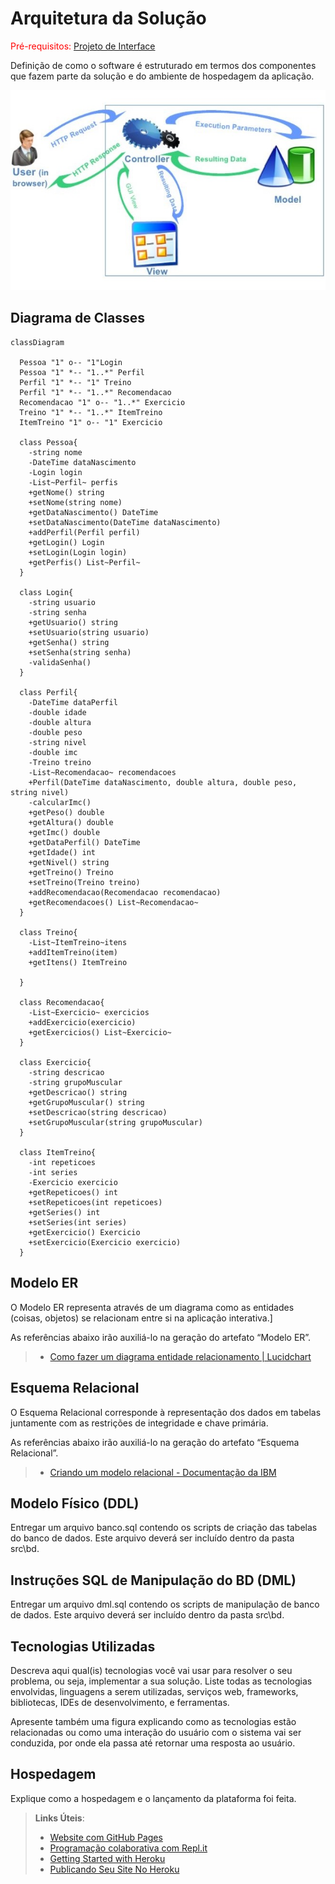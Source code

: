 # Arquitetura da Solução

<span style="color:red">Pré-requisitos: <a href="3-Projeto de Interface.md"> Projeto de Interface</a></span>

Definição de como o software é estruturado em termos dos componentes que fazem parte da solução e do ambiente de hospedagem da aplicação.

![Arquitetura da Solução](img/arch-back.JPG)

## Diagrama de Classes

```mermaid
classDiagram
   
  Pessoa "1" o-- "1"Login
  Pessoa "1" *-- "1..*" Perfil
  Perfil "1" *-- "1" Treino
  Perfil "1" *-- "1..*" Recomendacao
  Recomendacao "1" o-- "1..*" Exercicio
  Treino "1" *-- "1..*" ItemTreino
  ItemTreino "1" o-- "1" Exercicio

  class Pessoa{
    -string nome
    -DateTime dataNascimento
    -Login login
    -List~Perfil~ perfis
    +getNome() string
    +setNome(string nome) 
    +getDataNascimento() DateTime
    +setDataNascimento(DateTime dataNascimento) 
    +addPerfil(Perfil perfil) 
    +getLogin() Login
    +setLogin(Login login)
    +getPerfis() List~Perfil~ 
  }

  class Login{
    -string usuario
    -string senha
    +getUsuario() string
    +setUsuario(string usuario) 
    +getSenha() string
    +setSenha(string senha)
    -validaSenha() 
  }

  class Perfil{
    -DateTime dataPerfil
    -double idade
    -double altura
    -double peso 
    -string nivel 
    -double imc
    -Treino treino
    -List~Recomendacao~ recomendacoes
    +Perfil(DateTime dataNascimento, double altura, double peso, string nivel)
    -calcularImc()
    +getPeso() double
    +getAltura() double
    +getImc() double
    +getDataPerfil() DateTime
    +getIdade() int
    +getNivel() string
    +getTreino() Treino
    +setTreino(Treino treino)
    +addRecomendacao(Recomendacao recomendacao)
    +getRecomendacoes() List~Recomendacao~ 
  }

  class Treino{
    -List~ItemTreino~itens
    +addItemTreino(item)
    +getItens() ItemTreino

  }

  class Recomendacao{
    -List~Exercicio~ exercicios
    +addExercicio(exercicio)
    +getExercicios() List~Exercicio~
  }

  class Exercicio{
    -string descricao
    -string grupoMuscular
    +getDescricao() string
    +getGrupoMuscular() string
    +setDescricao(string descricao)
    +setGrupoMuscular(string grupoMuscular)
  }
  
  class ItemTreino{
    -int repeticoes 
    -int series
    -Exercicio exercicio
    +getRepeticoes() int
    +setRepeticoes(int repeticoes)
    +getSeries() int
    +setSeries(int series) 
    +getExercicio() Exercicio
    +setExercicio(Exercicio exercicio) 
  }
```

## Modelo ER

O Modelo ER representa através de um diagrama como as entidades (coisas, objetos) se relacionam entre si na aplicação interativa.]

As referências abaixo irão auxiliá-lo na geração do artefato “Modelo ER”.

> - [Como fazer um diagrama entidade relacionamento | Lucidchart](https://www.lucidchart.com/pages/pt/como-fazer-um-diagrama-entidade-relacionamento)

## Esquema Relacional

O Esquema Relacional corresponde à representação dos dados em tabelas juntamente com as restrições de integridade e chave primária.
 
As referências abaixo irão auxiliá-lo na geração do artefato “Esquema Relacional”.

> - [Criando um modelo relacional - Documentação da IBM](https://www.ibm.com/docs/pt-br/cognos-analytics/10.2.2?topic=designer-creating-relational-model)

## Modelo Físico (DDL)

Entregar um arquivo banco.sql contendo os scripts de criação das tabelas do banco de dados. Este arquivo deverá ser incluído dentro da pasta src\bd.

## Instruções SQL de Manipulação do BD (DML)

Entregar um arquivo dml.sql contendo os scripts de manipulação de banco de dados. Este arquivo deverá ser incluído dentro da pasta src\bd.

## Tecnologias Utilizadas

Descreva aqui qual(is) tecnologias você vai usar para resolver o seu problema, ou seja, implementar a sua solução. Liste todas as tecnologias envolvidas, linguagens a serem utilizadas, serviços web, frameworks, bibliotecas, IDEs de desenvolvimento, e ferramentas.

Apresente também uma figura explicando como as tecnologias estão relacionadas ou como uma interação do usuário com o sistema vai ser conduzida, por onde ela passa até retornar uma resposta ao usuário.

## Hospedagem

Explique como a hospedagem e o lançamento da plataforma foi feita.

> **Links Úteis**:
>
> - [Website com GitHub Pages](https://pages.github.com/)
> - [Programação colaborativa com Repl.it](https://repl.it/)
> - [Getting Started with Heroku](https://devcenter.heroku.com/start)
> - [Publicando Seu Site No Heroku](http://pythonclub.com.br/publicando-seu-hello-world-no-heroku.html)
